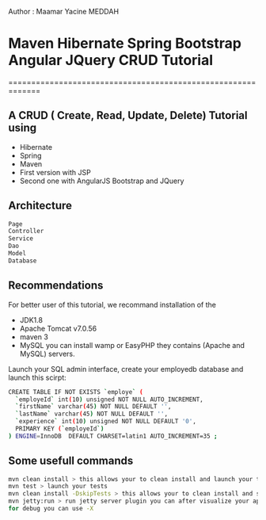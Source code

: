 Author : Maamar Yacine MEDDAH
# Maven Hibernate Spring Bootstrap Angular JQuery CRUD Tutorial
=============================================================

## A CRUD ( Create, Read, Update, Delete) Tutorial using
- Hibernate
- Spring
- Maven
- First version with JSP 
- Second one with AngularJS Bootstrap and JQuery

## Architecture
```sh
Page
Controller
Service
Dao
Model
Database
```

## Recommendations

For better user of this tutorial, we recommand installation of the 
- JDK1.8
- Apache Tomcat v7.0.56 
- maven 3
- MySQL you can install wamp or EasyPHP they contains (Apache and MySQL) servers.

Launch your SQL admin interface, create your employedb database
and launch this scirpt:
```sh
CREATE TABLE IF NOT EXISTS `employe` (
  `employeId` int(10) unsigned NOT NULL AUTO_INCREMENT,
  `firstName` varchar(45) NOT NULL DEFAULT '',
  `lastName` varchar(45) NOT NULL DEFAULT '',
  `experience` int(10) unsigned NOT NULL DEFAULT '0',
  PRIMARY KEY (`employeId`)
) ENGINE=InnoDB  DEFAULT CHARSET=latin1 AUTO_INCREMENT=35 ;
```

## Some usefull commands

```sh
mvn clean install > this allows your to clean install and launch your test with maven
mvn test > launch your tests
mvn clean install -DskipTests > this allows your to clean install and skip tests
mvn jetty:run > run jetty server plugin you can after visualize your app on localhost:8080 not the same as tomcat where you must specify the application name in the url
for debug you can use -X
```
